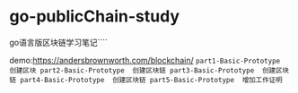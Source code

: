 # go-publicChain-study
go语言版区块链学习笔记````

demo:https://andersbrownworth.com/blockchain/
`part1-Basic-Prototype  创建区块
part2-Basic-Prototype  创建区块链
part3-Basic-Prototype  创建区块链
part4-Basic-Prototype  创建区块链
part5-Basic-Prototype  增加工作证明`





